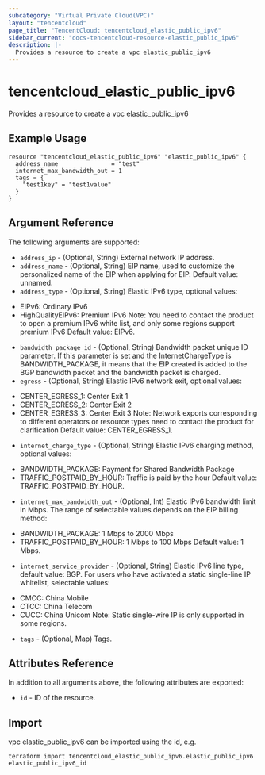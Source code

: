 ```yaml
---
subcategory: "Virtual Private Cloud(VPC)"
layout: "tencentcloud"
page_title: "TencentCloud: tencentcloud_elastic_public_ipv6"
sidebar_current: "docs-tencentcloud-resource-elastic_public_ipv6"
description: |-
  Provides a resource to create a vpc elastic_public_ipv6
---
```


# tencentcloud_elastic_public_ipv6

Provides a resource to create a vpc elastic_public_ipv6

## Example Usage

```hcl
resource "tencentcloud_elastic_public_ipv6" "elastic_public_ipv6" {
  address_name               = "test"
  internet_max_bandwidth_out = 1
  tags = {
    "test1key" = "test1value"
  }
}
```

## Argument Reference

The following arguments are supported:

* `address_ip` - (Optional, String) External network IP address.
* `address_name` - (Optional, String) EIP name, used to customize the personalized name of the EIP when applying for EIP. Default value: unnamed.
* `address_type` - (Optional, String) Elastic IPv6 type, optional values:
- EIPv6: Ordinary IPv6
- HighQualityEIPv6: Premium IPv6
Note: You need to contact the product to open a premium IPv6 white list, and only some regions support premium IPv6
Default value: EIPv6.
* `bandwidth_package_id` - (Optional, String) Bandwidth packet unique ID parameter. If this parameter is set and the InternetChargeType is BANDWIDTH_PACKAGE, it means that the EIP created is added to the BGP bandwidth packet and the bandwidth packet is charged.
* `egress` - (Optional, String) Elastic IPv6 network exit, optional values:
- CENTER_EGRESS_1: Center Exit 1
- CENTER_EGRESS_2: Center Exit 2
- CENTER_EGRESS_3: Center Exit 3
Note: Network exports corresponding to different operators or resource types need to contact the product for clarification
Default value: CENTER_EGRESS_1.
* `internet_charge_type` - (Optional, String) Elastic IPv6 charging method, optional values:
- BANDWIDTH_PACKAGE: Payment for Shared Bandwidth Package
- TRAFFIC_POSTPAID_BY_HOUR: Traffic is paid by the hour
Default value: TRAFFIC_POSTPAID_BY_HOUR.
* `internet_max_bandwidth_out` - (Optional, Int) Elastic IPv6 bandwidth limit in Mbps.
The range of selectable values depends on the EIP billing method:
- BANDWIDTH_PACKAGE: 1 Mbps to 2000 Mbps
- TRAFFIC_POSTPAID_BY_HOUR: 1 Mbps to 100 Mbps
Default value: 1 Mbps.
* `internet_service_provider` - (Optional, String) Elastic IPv6 line type, default value: BGP.
For users who have activated a static single-line IP whitelist, selectable values:
- CMCC: China Mobile
- CTCC: China Telecom
- CUCC: China Unicom
Note: Static single-wire IP is only supported in some regions.
* `tags` - (Optional, Map) Tags.

## Attributes Reference

In addition to all arguments above, the following attributes are exported:

* `id` - ID of the resource.



## Import

vpc elastic_public_ipv6 can be imported using the id, e.g.

```
terraform import tencentcloud_elastic_public_ipv6.elastic_public_ipv6 elastic_public_ipv6_id
```

